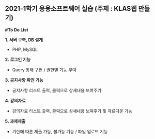 ## 2021-1학기 응용소프트웨어 실습 (주제 : KLAS웹 만들기)


**#To Do List**

**1. 서버 구축, DB 설계**
- PHP, MySQL

**2. 로그인 기능**
- Query 통해 구현 / 권한별 기능 부여

**3. 공지사항 확인 기능**
- 공지사항 리스트 출력, 클릭으로 상세내용 보여주기

**4. 강의자료**
- 강의자료 리스트 출력, 클릭으로 상새내용 보여주기 및 자료다운 기능 

**5. 과제제출**
- 기한에 따른 제출 가능, 불가능 기능 / 파일 업로드 기능


